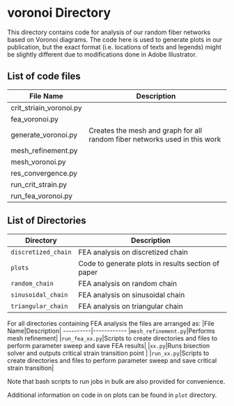 # voronoi Directory
This directory contains code for analysis of our random fiber networks based on Voronoi diagrams. The code here is used to generate plots in our publication, but the exact format (i.e. locations of texts and legends) might be slightly different due to modifications done in Adobe Illustrator.

## List of code files
|File Name|Description|
----------|------------
|crit_striain_voronoi.py||
|fea_voronoi.py||
|generate_voronoi.py|Creates the mesh and graph for all random fiber networks used in this work|
|mesh_refinement.py||
|mesh_voronoi.py||
|res_convergence.py||
|run_crit_strain.py||
|run_fea_voronoi.py||



## List of Directories
|Directory|Description|
----------|------------
|``discretized_chain``|FEA analysis on discretized chain|
|``plots``|Code to generate plots in results section of paper|
|``random_chain``|FEA analysis on random chain|
|``sinusoidal_chain``|FEA analysis on sinusoidal chain|
|``triangular_chain``|FEA analysis on triangular chain|

For all directories containing FEA analysis the files are arranged as:
|File Name|Description|
----------|------------
|``mesh_refinement.py``|Performs mesh refinement|
|``run_fea_xx.py``|Scripts to create directories and files to perform parameter sweep and save FEA results|
|``xx.py``|Runs bisection solver and outputs critical strain transition point |
|``run_xx.py``|Scripts to create directories and files to perform parameter sweep and save critical strain transition|

Note that bash scripts to run jobs in bulk are also provided for convenience.

Additional information on code in on plots can be found in ``plot`` directory.



